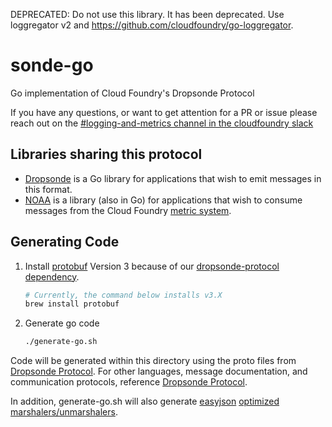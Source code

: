 DEPRECATED: Do not use this library. It has been deprecated. Use loggregator v2 and https://github.com/cloudfoundry/go-loggregator. 

# sonde-go
Go implementation of Cloud Foundry's Dropsonde Protocol

If you have any questions, or want to get attention for a PR or issue please reach out on the [#logging-and-metrics channel in the cloudfoundry slack](https://cloudfoundry.slack.com/archives/CUW93AF3M)

## Libraries sharing this protocol

* [Dropsonde](https://github.com/cloudfoundry/dropsonde) is a Go library for applications that wish to emit messages in this format.
* [NOAA](https://github.com/cloudfoundry/noaa) is a library (also in Go) for applications that wish to consume messages from the Cloud Foundry [metric system](https://github.com/cloudfoundry/loggregator).

## Generating Code

1. Install [protobuf](https://github.com/google/protobuf) Version 3 because of our [dropsonde-protocol dependency](https://github.com/cloudfoundry/dropsonde-protocol#generating-code).

   ```bash
   # Currently, the command below installs v3.X
   brew install protobuf
   ```

2. Generate go code

   ```bash
   ./generate-go.sh
   ```

Code will be generated within this directory using the proto files from [Dropsonde Protocol](https://github.com/cloudfoundry/dropsonde-protocol). For other languages, message documentation, and communication protocols, reference [Dropsonde Protocol](https://github.com/cloudfoundry/dropsonde-protocol).

In addition, generate-go.sh will also generate [easyjson](https://github.com/mailru/easyjson) [optimized marshalers/unmarshalers](events/events_easyjson.go).
